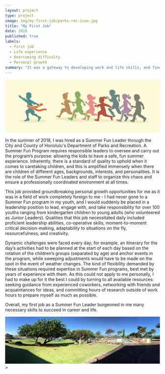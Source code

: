 ```yaml
---
layout: project
type: project
image: img/my-first-job/parks-rec-icon.jpg
title: "My First Job"
date: 2018
published: true
labels:
  - First job
  - Life experience
  - Overcoming difficulty
  - Personal growth
summary: "It was a gateway to developing work and life skills, and finding resolve."
---
```

<img class="img-fluid" src="../img/my-first-job/summer-silhouettes.jpg">

In the summer of 2018, I was hired as a Summer Fun Leader through the City and County of Honolulu's Department of Parks and Recreation. A Summer Fun Program requires responsible leaders to oversee and carry out the program’s purpose: allowing the kids to have a safe, fun summer experience. Inherently, there is a standard of quality to uphold when it comes to caretaking children, and this is amplified immensely when there are children of different ages, backgrounds, interests, and personalities. It is the role of the Summer Fun Leaders and staff to organize this chaos and ensure a professionally coordinated environment at all times.

This job provided groundbreaking personal growth opportunities for me as it was in a field of work completely foreign to me - I had never gone to a Summer Fun program in my youth, and I would suddenly be placed in a leadership position to lead, engage with, and take responsibility for over 100 youths ranging from kindergarten children to young adults (who volunteered as Junior Leaders). Qualities that this job necessitated daily included proficient leadership abilities, co-operative skills, moment-to-moment critical decision-making, adaptability to situations on the fly, resourcefulness, and creativity.

Dynamic challenges were faced every day; for example, an itinerary for the day’s activities had to be planned at the start of each day based on the rotation of the children’s groups (separated by age) and anchor events in the program, while sweeping adjustments would have to be made on the spot in the event of weather changes. The kind of flexibility demanded by these situations required expertise in Summer Fun programs, best met by years of experience with them. As this could not apply to me personally, I had to make up for it the best I could by turning to all available resources: seeking guidance from experienced coworkers, networking with friends and acquaintances for ideas, and committing hours of research outside of work hours to prepare myself as much as possible.

Overall, my first job as a Summer Fun Leader burgeoned in me many necessary skills to succeed in career and life.



<img class="img-fluid" src="../img/my-first-job/pacific-palisades.png">
>
